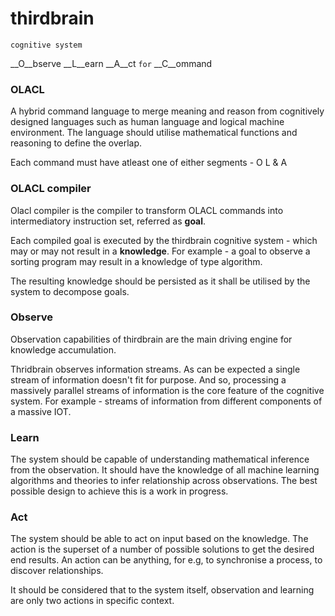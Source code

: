 # thirdbrain
```cognitive system```

__O__bserve
__L__earn
__A__ct
```for``` __C__ommand
### OLACL
A hybrid command language to merge meaning and reason from cognitively designed languages such as human language and logical machine environment. The language should utilise mathematical functions and reasoning to define the overlap.

Each command must have atleast one of either segments - O L & A

### OLACL compiler
Olacl compiler is the compiler to transform OLACL commands into intermediatory instruction set, referred as __goal__.

Each compiled goal is executed by the thirdbrain cognitive system - which may or may not result in a __knowledge__. For example - a goal to observe a sorting program may result in a knowledge of type algorithm.

The resulting knowledge should be persisted as it shall be utilised by the system to decompose goals.

### Observe
Observation capabilities of thirdbrain are the main driving engine for knowledge accumulation.

Thridbrain observes information streams. As can be expected a single stream of information doesn't fit for purpose. And so, processing a massively parallel streams of information is the core feature of the cognitive system. For example - streams of information from different components of a massive IOT.

### Learn
The system should be capable of understanding mathematical inference from the observation. It should have the knowledge of all machine learning algorithms and theories to infer relationship across observations. The best possible design to achieve this is a work in progress.

### Act
The system should be able to act on input based on the knowledge. The action is the superset of a number of possible solutions to get the desired end results. An action can be anything, for e.g, to synchronise a process, to discover relationships.

It should be considered that to the system itself, observation and learning are only two actions in specific context.

